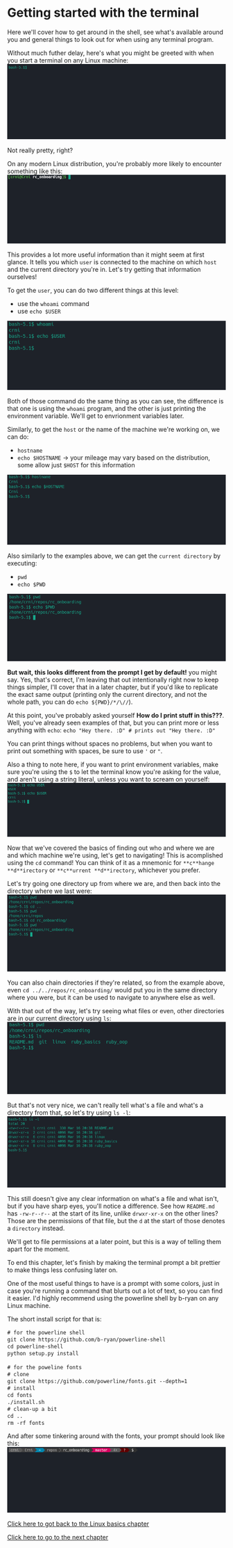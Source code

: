 # Getting started with the terminal

Here we'll cover how to get around in the shell, see what's available around you and general things to look out for when using any terminal program.

Without much futher delay, here's what you might be greeted with when you start a terminal on any Linux machine:
![Ewwwwww](images/bash_no_rc_file.png)

Not really pretty, right?

On any modern Linux distribution, you're probably more likely to encounter something like this:
![Not so bad](images/bash_default_rc_file.png)

This provides a lot more useful information than it might seem at first glance.
It tells you which `user` is connected to the machine on which `host` and the current directory you're in.
Let's try getting that information ourselves!

To get the `user`, you can do two different things at this level:
- use the `whoami` command
- use `echo $USER`

![Hey we know who we are now!](images/whoami_and_echo_user.png)

Both of those command do the same thing as you can see, the difference is that one is using the `whoami` program, and the other is just printing the environment variable.
We'll get to envrionment variables later.

Similarly, to get the `host` or the name of the machine we're working on, we can do:
- `hostname`
- `echo $HOSTNAME` -> your mileage may vary based on the distribution, some allow just `$HOST` for this information

![Now we know on which machine we are!](images/hostname_and_echo_hostname.png)

Also similarly to the examples above, we can get the `current directory` by executing:
- `pwd`
- `echo $PWD`

![Now we know where we are on the machine!](images/pwd_and_echo_pwd.png)

**But wait, this looks different from the prompt I get by default!** you might say.
Yes, that's correct, I'm leaving that out intentionally right now to keep things simpler, I'll cover that in a later chapter, but if you'd like to replicate the exact same output (printing only the current directory, and not the whole path, you can do `echo ${PWD}/*/\//`).

At this point, you've probably asked yourself **How do I print stuff in this???**.
Well, you've already seen examples of that, but you can print more or less anything with `echo`:
`echo "Hey there. :D" # prints out "Hey there. :D"` 

You can print things without spaces no problems, but when you want to print out something with spaces, be sure to use `'` or `"`.

Also a thing to note here, if you want to print environment variables, make sure you're using the `$` to let the terminal know you're asking for the value, and aren't using a string literal, unless you want to scream on yourself:
![This is the difference, make note of it](images/user_and_dollar_user.png)

Now that we've covered the basics of finding out who and where we are and which machine we're using, let's get to navigating!
This is acomplished using the `cd` command!
You can think of it as a mnemonic for `**c**hange **d**irectory` or `**c**urrent **d**irectory`, whichever you prefer.

Let's try going one directory up from where we are, and then back into the directory where we last were:
![We're navingating now!](images/cd_demo.png)

You can also chain directories if they're related, so from the example above, even `cd ../../repos/rc_onboarding/` would put you in the same directory where you were, but it can be used to navigate to anywhere else as well.

With that out of the way, let's try seeing what files or even, other directories are in our current directory using `ls`:
![Hooray, our first directory listing!](images/ls_demo.png)

But that's not very nice, we can't really tell what's a file and what's a directory from that, so let's try using `ls -l`:
![Now this is better!](images/ls_l_demo.png)

This still doesn't give any clear information on what's a file and what isn't, but if you have sharp eyes, you'll notice a difference.
See how `README.md` has `-rw-r--r--` at the start of its line, unlike `drwxr-xr-x` on the other lines?
Those are the permissions of that file, but the `d` at the start of those denotes a `directory` instead.

We'll get to file permissions at a later point, but this is a way of telling them apart for the moment.

To end this chapter, let's finish by making the terminal prompt a bit prettier to make things less confusing later on.

One of the most useful things to have is a prompt with some colors, just in case you're running a command that blurts out a lot of text, so you can find it easier.
I'd highly recommend using the powerline shell by b-ryan on any Linux machine.

The short install script for that is:
```
# for the powerline shell
git clone https://github.com/b-ryan/powerline-shell
cd powerline-shell
python setup.py install

# for the poweline fonts
# clone
git clone https://github.com/powerline/fonts.git --depth=1
# install
cd fonts
./install.sh
# clean-up a bit
cd ..
rm -rf fonts
```

And after some tinkering around with the fonts, your prompt should look like this:
![:O](images/powerline_prompt_demo.png)

[Click here to got back to the Linux basics chapter](../)

[Click here to go to the next chapter](../file_permissions)
